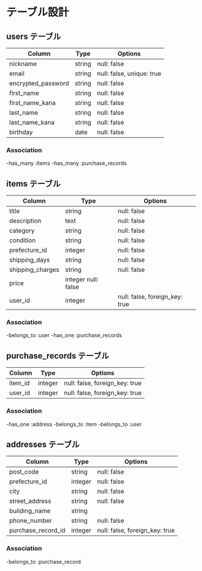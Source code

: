 # テーブル設計

## users テーブル

| Column             | Type   | Options     |
| ------------------ | ------ | ----------- |
| nickname           | string | null: false |
| email              | string | null: false, unique: true |
| encrypted_password | string | null: false |
| first_name         | string | null: false |
| first_name_kana    | string | null: false |
| last_name          | string | null: false |
| last_name_kana     | string | null: false |
| birthday           | date   | null: false |

### Association

-has_many :items
-has_many :purchase_records

## items テーブル

| Column          | Type   | Options                            |
| ----------------| ------ | -----------------------------------|
| title           | string | null: false                        |
| description     | text   | null: false                        |
| category        | string | null: false                        |
| condition       | string | null: false                        |
| prefecture_id   | integer| null: false                        |
| shipping_days   | string | null: false                        |
| shipping_charges| string | null: false                        |
| price           | integer  null: false                        |
| user_id         | integer| null: false, foreign_key: true |

### Association

-belongs_to :user
-has_one :purchase_records

## purchase_records テーブル

| Column      | Type   | Options                            |
| ------------| ------ | -----------------------------------|
| item_id     | integer | null: false, foreign_key: true |
| user_id     | integer | null: false, foreign_key: true |

### Association

-has_one :address
-belongs_to :item
-belongs_to :user

## addresses テーブル

| Column             | Type   | Options     |
| -----------------  | ------ | ----------- |
| post_code          | string | null: false |
| prefecture_id      | integer| null: false |
| city               | string | null: false |
| street_address     | string | null: false |
| building_name      | string |             |
| phone_number       | string | null: false |
| purchase_record_id |integer | null: false, foreign_key: true |

### Association

-belongs_to :purchase_record